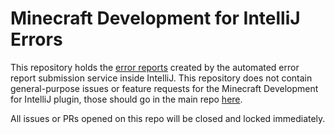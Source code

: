 # Minecraft Development for IntelliJ Errors

This repository holds the [error reports](https://github.com/minecraft-dev/mcdev-error-report/issues) created by the
automated error report submission service inside IntelliJ. This repository does not contain general-purpose issues or
feature requests for the Minecraft Development for IntelliJ plugin, those should go in the main repo
[here](https://github.com/minecraft-dev/MinecraftDev/issues/new/choose).

All issues or PRs opened on this repo will be closed and locked immediately. 
